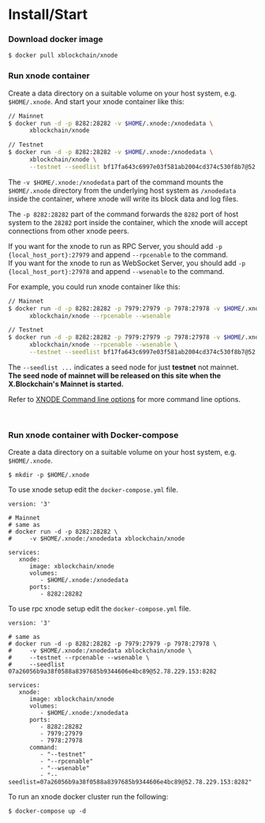 # Install/Start

### Download docker image
```bash
$ docker pull xblockchain/xnode
```

### Run xnode container
Create a data directory on a suitable volume on your host system, e.g. `$HOME/.xnode`.
And start your xnode container like this:

```bash
// Mainnet
$ docker run -d -p 8282:28282 -v $HOME/.xnode:/xnodedata \
      xblockchain/xnode
```

```bash
// Testnet
$ docker run -d -p 8282:28282 -v $HOME/.xnode:/xnodedata \
      xblockchain/xnode \
      --testnet --seedlist bf17fa643c6997e03f581ab2004cd374c530f8b7@52.78.229.153:8282
```


The `-v $HOME/.xnode:/xnodedata` part of the command mounts the `$HOME/.xnode` directory from the underlying host system as `/xnodedata` inside the container, where xnode will write its block data and log files.

The `-p 8282:28282` part of the command forwards the `8282` port of host system to the `28282` port inside the container, which the xnode will accept connections from other xnode peers.

If you want for the xnode to run as RPC Server, you should add `-p {local_host_port}:27979` and append `--rpcenable` to the command.  
If you want for the xnode to run as WebSocket Server, you should add `-p {local_host_port}:27978` and append `--wsenable` to the command.  

For example, you could run xnode container like this:  
```bash
// Mainnet
$ docker run -d -p 8282:28282 -p 7979:27979 -p 7978:27978 -v $HOME/.xnode:/xnodedata \
      xblockchain/xnode --rpcenable --wsenable
```

```bash
// Testnet
$ docker run -d -p 8282:28282 -p 7979:27979 -p 7978:27978 -v $HOME/.xnode:/xnodedata \
      xblockchain/xnode --rpcenable --wsenable \
      --testnet --seedlist bf17fa643c6997e03f581ab2004cd374c530f8b7@52.78.229.153:8282
```

The `--seedlist ...` indicates a seed node for just **testnet** not mainnet.  
**The seed node of mainnet will be released on this site when the X.Blockchain's Mainnet is started.**  

Refer to [XNODE Command line options](#xnode-command-line-options) for more command line options.

</br>

### Run xnode container with Docker-compose

Create a data directory on a suitable volume on your host system, e.g. `$HOME/.xnode`.

```shell
$ mkdir -p $HOME/.xnode
```

To use xnode setup edit the `docker-compose.yml` file.
```
version: '3'

# Mainnet
# same as
# docker run -d -p 8282:28282 \
#     -v $HOME/.xnode:/xnodedata xblockchain/xnode

services:
   xnode:
      image: xblockchain/xnode
      volumes:
         - $HOME/.xnode:/xnodedata
      ports:
         - 8282:28282
```


To use rpc xnode setup edit the `docker-compose.yml` file.
```
version: '3'

# same as
# docker run -d -p 8282:28282 -p 7979:27979 -p 7978:27978 \
#     -v $HOME/.xnode:/xnodedata xblockchain/xnode \
#     --testnet --rpcenable --wsenable \
#     --seedlist 07a26056b9a38f0588a8397685b9344606e4bc89@52.78.229.153:8282

services:
   xnode:
      image: xblockchain/xnode
      volumes:
         - $HOME/.xnode:/xnodedata
      ports:
         - 8282:28282
         - 7979:27979
         - 7978:27978
      command:
         - "--testnet"
         - "--rpcenable"
         - "--wsenable"
         - "--seedlist=07a26056b9a38f0588a8397685b9344606e4bc89@52.78.229.153:8282"
```

To run an xnode docker cluster run the following:

```shell
$ docker-compose up -d
```

